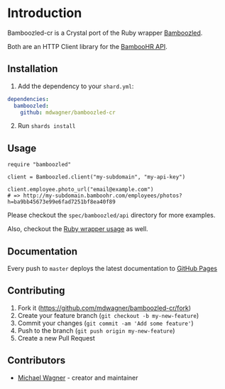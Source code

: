 # Introduction

Bamboozled-cr is a Crystal port of the Ruby wrapper [Bamboozled](https://github.com/Skookum/bamboozled).

Both are an HTTP Client library for the [BambooHR API](https://documentation.bamboohr.com/docs).

## Installation

1. Add the dependency to your `shard.yml`:

```yaml
dependencies:
  bamboozled:
    github: mdwagner/bamboozled-cr
```

2. Run `shards install`

## Usage

```crystal
require "bamboozled"

client = Bamboozled.client("my-subdomain", "my-api-key")

client.employee.photo_url("email@example.com")
# => http://my-subdomain.bamboohr.com/employees/photos?h=ba9bb45673e99e6fad7251bf8ea40f89
```

Please checkout the `spec/bamboozled/api` directory for more examples.

Also, checkout the [Ruby wrapper usage](https://github.com/Skookum/bamboozled#usage) as well.

## Documentation

Every push to `master` deploys the latest documentation to [GitHub Pages](https://mdwagner.github.io/bamboozled-cr/)

## Contributing

1. Fork it (<https://github.com/mdwagner/bamboozled-cr/fork>)
2. Create your feature branch (`git checkout -b my-new-feature`)
3. Commit your changes (`git commit -am 'Add some feature'`)
4. Push to the branch (`git push origin my-new-feature`)
5. Create a new Pull Request

## Contributors

- [Michael Wagner](https://github.com/mdwagner) - creator and maintainer
